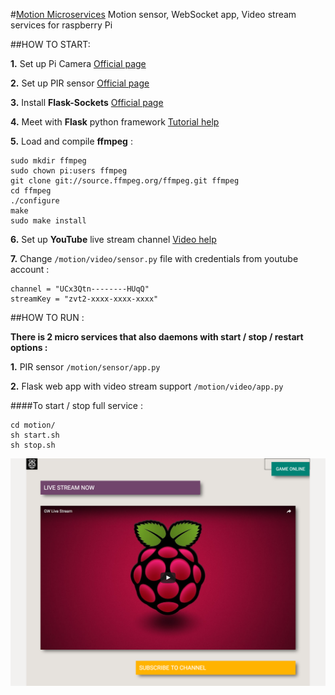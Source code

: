 #[Motion Microservices](https://github.com/sweetca/motion)
Motion sensor, WebSocket app, Video stream services for raspberry Pi


##HOW TO START:

**1.** Set up Pi Camera [Official page](https://www.raspberrypi.org/learning/getting-started-with-picamera/worksheet/)

**2.** Set up PIR sensor [Official page](https://www.raspberrypi.org/learning/parent-detector/worksheet/)

**3.** Install **Flask-Sockets** [Official page](https://www.kennethreitz.org/essays/introducing-flask-sockets/)

**4.** Meet with **Flask** python framework [Tutorial help](https://www.tutorialspoint.com/flask/)

**5.** Load and compile **ffmpeg** :
```
sudo mkdir ffmpeg
sudo chown pi:users ffmpeg
git clone git://source.ffmpeg.org/ffmpeg.git ffmpeg
cd ffmpeg
./configure
make
sudo make install
```

**6.** Set up **YouTube** live stream channel [Video help](https://www.youtube.com/watch?v=VH98-XxpTVo)

**7.** Change `/motion/video/sensor.py` file with credentials from youtube account :
```
channel = "UCx3Qtn--------HUqQ" 
streamKey = "zvt2-xxxx-xxxx-xxxx"
``` 
     
        
##HOW TO RUN :  
      
**There is 2 micro services that also daemons with start / stop / restart options :**

**1.** PIR sensor `/motion/sensor/app.py`

**2.** Flask web app with video stream support `/motion/video/app.py`


####To start / stop full service :
```
cd motion/
sh start.sh
sh stop.sh
```

![Screenshot](screenshot.png)